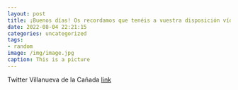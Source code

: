 ```yaml
---
layout: post
title: ¡Buenos días! Os recordamos que tenéis a vuestra disposición vídeos sobre bienestar y hábitos saludables en el canal de YouTube ...
date: 2022-08-04 22:21:15
categories: uncategorized
tags:
- random
image: /img/image.jpg
caption: This is a picture
---
```

Twitter Villanueva de la Cañada [link](https://twitter.com/AytoVDLCanada/status/1555099054438244352)
